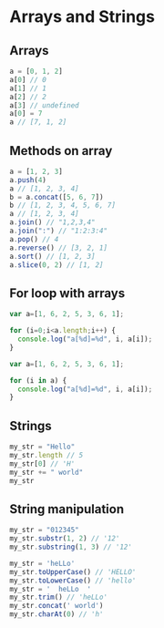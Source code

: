 # Arrays and Strings

## Arrays

```js
a = [0, 1, 2]
a[0] // 0
a[1] // 1
a[2] // 2
a[3] // undefined
a[0] = 7
a // [7, 1, 2]
```

## Methods on array

```js
a = [1, 2, 3]
a.push(4)
a // [1, 2, 3, 4]
b = a.concat([5, 6, 7])
b // [1, 2, 3, 4, 5, 6, 7]
a // [1, 2, 3, 4]
a.join() // "1,2,3,4"
a.join(":") // "1:2:3:4"
a.pop() // 4
a.reverse() // [3, 2, 1]
a.sort() // [1, 2, 3]
a.slice(0, 2) // [1, 2]
```

## For loop with arrays

```js
var a=[1, 6, 2, 5, 3, 6, 1];

for (i=0;i<a.length;i++) {
  console.log("a[%d]=%d", i, a[i]);
}
```

```js
var a=[1, 6, 2, 5, 3, 6, 1];

for (i in a) {
  console.log("a[%d]=%d", i, a[i]);
}
```

## Strings

```js
my_str = "Hello"
my_str.length // 5
my_str[0] // 'H'
my_str += " world"
my_str
```

## String manipulation

```js
my_str = "012345"
my_str.substr(1, 2) // '12'
my_str.substring(1, 3) // '12'
```

```js
my_str = 'heLLo'
my_str.toUpperCase() // 'HELLO'
my_str.toLowerCase() // 'hello'
my_str = '  heLLo  '
my_str.trim() // 'heLLo'
my_str.concat(' world')
my_str.charAt(0) // 'h'
```